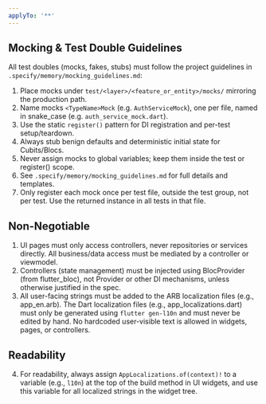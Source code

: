 ```yaml
---
applyTo: '**'
---
```


## Mocking & Test Double Guidelines

All test doubles (mocks, fakes, stubs) must follow the project guidelines in `.specify/memory/mocking_guidelines.md`:

1. Place mocks under `test/<layer>/<feature_or_entity>/mocks/` mirroring the production path.
2. Name mocks `<TypeName>Mock` (e.g. `AuthServiceMock`), one per file, named in snake_case (e.g. `auth_service_mock.dart`).
3. Use the static `register()` pattern for DI registration and per-test setup/teardown.
4. Always stub benign defaults and deterministic initial state for Cubits/Blocs.
5. Never assign mocks to global variables; keep them inside the test or register() scope.
6. See `.specify/memory/mocking_guidelines.md` for full details and templates.
7. Only register each mock once per test file, outside the test group, not per test. Use the returned instance in all tests in that file.

## Non-Negotiable

1. UI pages must only access controllers, never repositories or services directly. All business/data access must be mediated by a controller or viewmodel.
2. Controllers (state management) must be injected using BlocProvider (from flutter_bloc), not Provider or other DI mechanisms, unless otherwise justified in the spec.
3. All user-facing strings must be added to the ARB localization files (e.g., app_en.arb). The Dart localization files (e.g., app_localizations.dart) must only be generated using `flutter gen-l10n` and must never be edited by hand. No hardcoded user-visible text is allowed in widgets, pages, or controllers.

## Readability

4. For readability, always assign `AppLocalizations.of(context)!` to a variable (e.g., `l10n`) at the top of the build method in UI widgets, and use this variable for all localized strings in the widget tree.
